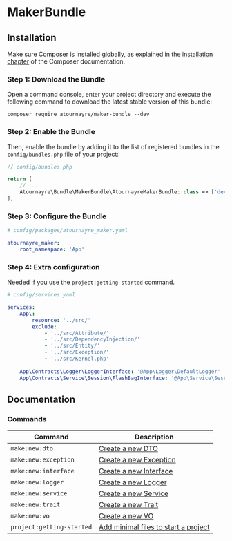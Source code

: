 # MakerBundle

## Installation

Make sure Composer is installed globally, as explained in the
[installation chapter](https://getcomposer.org/doc/00-intro.md)
of the Composer documentation.

### Step 1: Download the Bundle

Open a command console, enter your project directory and execute the
following command to download the latest stable version of this bundle:

```console
composer require atournayre/maker-bundle --dev
```

### Step 2: Enable the Bundle

Then, enable the bundle by adding it to the list of registered bundles
in the `config/bundles.php` file of your project:

```php
// config/bundles.php

return [
    // ...
    Atournayre\Bundle\MakerBundle\AtournayreMakerBundle::class => ['dev' => true],
];
```

### Step 3: Configure the Bundle

```yaml
# config/packages/atournayre_maker.yaml

atournayre_maker:
    root_namespace: 'App'
```

### Step 4: Extra configuration

Needed if you use the `project:getting-started` command.
```yaml
# config/services.yaml

services:
    App\:
        resource: '../src/'
        exclude:
            - '../src/Attribute/'
            - '../src/DependencyInjection/'
            - '../src/Entity/'
            - '../src/Exception/'
            - '../src/Kernel.php'
                
    App\Contracts\Logger\LoggerInterface: '@App\Logger\DefaultLogger'
    App\Contracts\Service\Session\FlashBagInterface: '@App\Service\Session\SymfonyFlashBagService'
```

## Documentation

### Commands

| Command                   | Description                                                             |
|---------------------------|-------------------------------------------------------------------------|
| `make:new:dto`            | [Create a new DTO](docs/new-default.md)                                 |
| `make:new:exception`      | [Create a new Exception](docs/new-default.md)                           |
| `make:new:interface`      | [Create a new Interface](docs/new-default.md)                           |
| `make:new:logger`         | [Create a new Logger](docs/new-logger.md)                               |
| `make:new:service`        | [Create a new Service](docs/new-service.md)                             |
| `make:new:trait`          | [Create a new Trait](docs/new-default.md)                               |
| `make:new:vo`             | [Create a new VO](docs/new-default.md)                                  |
| `project:getting-started` | [Add minimal files to start a project](docs/project-getting-started.md) |
